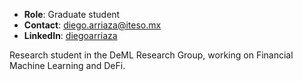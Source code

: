 
- **Role**: Graduate student
- **Contact**: [diego.arriaza@iteso.mx](mailto:diego.arriaza@iteso.mx)
- **LinkedIn**: [diegoarriaza](https://www.linkedin.com/in/diegoarriaza/)

Research student in the DeML Research Group, working on Financial Machine Learning and DeFi.
